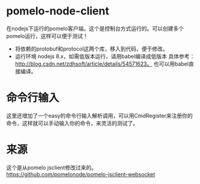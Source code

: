 
# pomelo-node-client
在nodejs下运行的pomelo客户端。这个是控制台方式运行的。可以创建多个pomelo运行，这样可以便于测试！
- 将依赖的protobuf和protocol这两个库，移入到代码，便于修改。
- 运行环境 nodejs 8.x，如需低版本运行，请用babel编译成低版本 具体参考：http://blog.csdn.net/zdhsoft/article/details/54571623。 也可以用babel直接编译。

# 命令行输入
这里还增加了一个easy的命令行输入解析调用，可以用CmdRegister来注册你的命令，这样就可以手动输入你的命令，来灵活的测试了。

# 来源
这个是从pomelo jsclient修改过来的。
https://github.com/pomelonode/pomelo-jsclient-websocket
